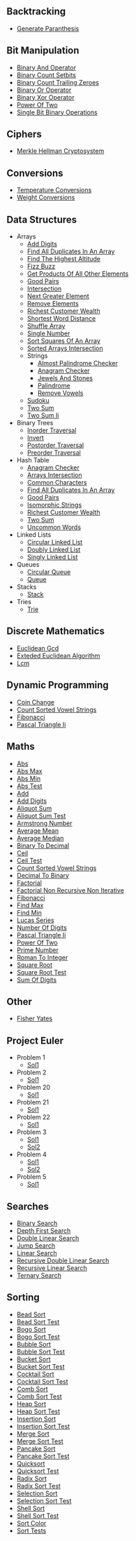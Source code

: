 ## Backtracking

- [Generate Paranthesis](https://github.com/TheAlgorithms/Ruby/blob/master/backtracking/generate_paranthesis.rb)

## Bit Manipulation

- [Binary And Operator](https://github.com/TheAlgorithms/Ruby/blob/master/bit_manipulation/binary_and_operator.rb)
- [Binary Count Setbits](https://github.com/TheAlgorithms/Ruby/blob/master/bit_manipulation/binary_count_setbits.rb)
- [Binary Count Trailing Zeroes](https://github.com/TheAlgorithms/Ruby/blob/master/bit_manipulation/binary_count_trailing_zeroes.rb)
- [Binary Or Operator](https://github.com/TheAlgorithms/Ruby/blob/master/bit_manipulation/binary_or_operator.rb)
- [Binary Xor Operator](https://github.com/TheAlgorithms/Ruby/blob/master/bit_manipulation/binary_xor_operator.rb)
- [Power Of Two](https://github.com/TheAlgorithms/Ruby/blob/master/bit_manipulation/power_of_two.rb)
- [Single Bit Binary Operations](https://github.com/TheAlgorithms/Ruby/blob/master/bit_manipulation/single_bit_binary_operations.rb)

## Ciphers

- [Merkle Hellman Cryptosystem](https://github.com/TheAlgorithms/Ruby/blob/master/ciphers/merkle_hellman_cryptosystem.rb)

## Conversions

- [Temperature Conversions](https://github.com/TheAlgorithms/Ruby/blob/master/conversions/temperature_conversions.rb)
- [Weight Conversions](https://github.com/TheAlgorithms/Ruby/blob/master/conversions/weight_conversions.rb)

## Data Structures

- Arrays
  - [Add Digits](https://github.com/TheAlgorithms/Ruby/blob/master/data_structures/arrays/add_digits.rb)
  - [Find All Duplicates In An Array](https://github.com/TheAlgorithms/Ruby/blob/master/data_structures/arrays/find_all_duplicates_in_an_array.rb)
  - [Find The Highest Altitude](https://github.com/TheAlgorithms/Ruby/blob/master/data_structures/arrays/find_the_highest_altitude.rb)
  - [Fizz Buzz](https://github.com/TheAlgorithms/Ruby/blob/master/data_structures/arrays/fizz_buzz.rb)
  - [Get Products Of All Other Elements](https://github.com/TheAlgorithms/Ruby/blob/master/data_structures/arrays/get_products_of_all_other_elements.rb)
  - [Good Pairs](https://github.com/TheAlgorithms/Ruby/blob/master/data_structures/arrays/good_pairs.rb)
  - [Intersection](https://github.com/TheAlgorithms/Ruby/blob/master/data_structures/arrays/intersection.rb)
  - [Next Greater Element](https://github.com/TheAlgorithms/Ruby/blob/master/data_structures/arrays/next_greater_element.rb)
  - [Remove Elements](https://github.com/TheAlgorithms/Ruby/blob/master/data_structures/arrays/remove_elements.rb)
  - [Richest Customer Wealth](https://github.com/TheAlgorithms/Ruby/blob/master/data_structures/arrays/richest_customer_wealth.rb)
  - [Shortest Word Distance](https://github.com/TheAlgorithms/Ruby/blob/master/data_structures/arrays/shortest_word_distance.rb)
  - [Shuffle Array](https://github.com/TheAlgorithms/Ruby/blob/master/data_structures/arrays/shuffle_array.rb)
  - [Single Number](https://github.com/TheAlgorithms/Ruby/blob/master/data_structures/arrays/single_number.rb)
  - [Sort Squares Of An Array](https://github.com/TheAlgorithms/Ruby/blob/master/data_structures/arrays/sort_squares_of_an_array.rb)
  - [Sorted Arrays Intersection](https://github.com/TheAlgorithms/Ruby/blob/master/data_structures/arrays/sorted_arrays_intersection.rb)
  - Strings
    - [Almost Palindrome Checker](https://github.com/TheAlgorithms/Ruby/blob/master/data_structures/arrays/strings/almost_palindrome_checker.rb)
    - [Anagram Checker](https://github.com/TheAlgorithms/Ruby/blob/master/data_structures/arrays/strings/anagram_checker.rb)
    - [Jewels And Stones](https://github.com/TheAlgorithms/Ruby/blob/master/data_structures/arrays/strings/jewels_and_stones.rb)
    - [Palindrome](https://github.com/TheAlgorithms/Ruby/blob/master/data_structures/arrays/strings/palindrome.rb)
    - [Remove Vowels](https://github.com/TheAlgorithms/Ruby/blob/master/data_structures/arrays/strings/remove_vowels.rb)
  - [Sudoku](https://github.com/TheAlgorithms/Ruby/blob/master/data_structures/arrays/sudoku.rb)
  - [Two Sum](https://github.com/TheAlgorithms/Ruby/blob/master/data_structures/arrays/two_sum.rb)
  - [Two Sum Ii](https://github.com/TheAlgorithms/Ruby/blob/master/data_structures/arrays/two_sum_ii.rb)
- Binary Trees
  - [Inorder Traversal](https://github.com/TheAlgorithms/Ruby/blob/master/data_structures/binary_trees/inorder_traversal.rb)
  - [Invert](https://github.com/TheAlgorithms/Ruby/blob/master/data_structures/binary_trees/invert.rb)
  - [Postorder Traversal](https://github.com/TheAlgorithms/Ruby/blob/master/data_structures/binary_trees/postorder_traversal.rb)
  - [Preorder Traversal](https://github.com/TheAlgorithms/Ruby/blob/master/data_structures/binary_trees/preorder_traversal.rb)
- Hash Table
  - [Anagram Checker](https://github.com/TheAlgorithms/Ruby/blob/master/data_structures/hash_table/anagram_checker.rb)
  - [Arrays Intersection](https://github.com/TheAlgorithms/Ruby/blob/master/data_structures/hash_table/arrays_intersection.rb)
  - [Common Characters](https://github.com/TheAlgorithms/Ruby/blob/master/data_structures/hash_table/common_characters.rb)
  - [Find All Duplicates In An Array](https://github.com/TheAlgorithms/Ruby/blob/master/data_structures/hash_table/find_all_duplicates_in_an_array.rb)
  - [Good Pairs](https://github.com/TheAlgorithms/Ruby/blob/master/data_structures/hash_table/good_pairs.rb)
  - [Isomorphic Strings](https://github.com/TheAlgorithms/Ruby/blob/master/data_structures/hash_table/isomorphic_strings.rb)
  - [Richest Customer Wealth](https://github.com/TheAlgorithms/Ruby/blob/master/data_structures/hash_table/richest_customer_wealth.rb)
  - [Two Sum](https://github.com/TheAlgorithms/Ruby/blob/master/data_structures/hash_table/two_sum.rb)
  - [Uncommon Words](https://github.com/TheAlgorithms/Ruby/blob/master/data_structures/hash_table/uncommon_words.rb)
- Linked Lists
  - [Circular Linked List](https://github.com/TheAlgorithms/Ruby/blob/master/data_structures/linked_lists/circular_linked_list.rb)
  - [Doubly Linked List](https://github.com/TheAlgorithms/Ruby/blob/master/data_structures/linked_lists/doubly_linked_list.rb)
  - [Singly Linked List](https://github.com/TheAlgorithms/Ruby/blob/master/data_structures/linked_lists/singly_linked_list.rb)
- Queues
  - [Circular Queue](https://github.com/TheAlgorithms/Ruby/blob/master/data_structures/queues/circular_queue.rb)
  - [Queue](https://github.com/TheAlgorithms/Ruby/blob/master/data_structures/queues/queue.rb)
- Stacks
  - [Stack](https://github.com/TheAlgorithms/Ruby/blob/master/data_structures/stacks/stack.rb)
- Tries
  - [Trie](https://github.com/TheAlgorithms/Ruby/blob/master/data_structures/tries/trie.rb)

## Discrete Mathematics

- [Euclidean Gcd](https://github.com/TheAlgorithms/Ruby/blob/master/discrete_mathematics/euclidean_gcd.rb)
- [Exteded Euclidean Algorithm](https://github.com/TheAlgorithms/Ruby/blob/master/discrete_mathematics/exteded_euclidean_algorithm.rb)
- [Lcm](https://github.com/TheAlgorithms/Ruby/blob/master/discrete_mathematics/lcm.rb)

## Dynamic Programming

- [Coin Change](https://github.com/TheAlgorithms/Ruby/blob/master/dynamic_programming/coin_change.rb)
- [Count Sorted Vowel Strings](https://github.com/TheAlgorithms/Ruby/blob/master/dynamic_programming/count_sorted_vowel_strings.rb)
- [Fibonacci](https://github.com/TheAlgorithms/Ruby/blob/master/dynamic_programming/fibonacci.rb)
- [Pascal Triangle Ii](https://github.com/TheAlgorithms/Ruby/blob/master/dynamic_programming/pascal_triangle_ii.rb)

## Maths

- [Abs](https://github.com/TheAlgorithms/Ruby/blob/master/maths/abs.rb)
- [Abs Max](https://github.com/TheAlgorithms/Ruby/blob/master/maths/abs_max.rb)
- [Abs Min](https://github.com/TheAlgorithms/Ruby/blob/master/maths/abs_min.rb)
- [Abs Test](https://github.com/TheAlgorithms/Ruby/blob/master/maths/abs_test.rb)
- [Add](https://github.com/TheAlgorithms/Ruby/blob/master/maths/add.rb)
- [Add Digits](https://github.com/TheAlgorithms/Ruby/blob/master/maths/add_digits.rb)
- [Aliquot Sum](https://github.com/TheAlgorithms/Ruby/blob/master/maths/aliquot_sum.rb)
- [Aliquot Sum Test](https://github.com/TheAlgorithms/Ruby/blob/master/maths/aliquot_sum_test.rb)
- [Armstrong Number](https://github.com/TheAlgorithms/Ruby/blob/master/maths/armstrong_number.rb)
- [Average Mean](https://github.com/TheAlgorithms/Ruby/blob/master/maths/average_mean.rb)
- [Average Median](https://github.com/TheAlgorithms/Ruby/blob/master/maths/average_median.rb)
- [Binary To Decimal](https://github.com/TheAlgorithms/Ruby/blob/master/maths/binary_to_decimal.rb)
- [Ceil](https://github.com/TheAlgorithms/Ruby/blob/master/maths/ceil.rb)
- [Ceil Test](https://github.com/TheAlgorithms/Ruby/blob/master/maths/ceil_test.rb)
- [Count Sorted Vowel Strings](https://github.com/TheAlgorithms/Ruby/blob/master/maths/count_sorted_vowel_strings.rb)
- [Decimal To Binary](https://github.com/TheAlgorithms/Ruby/blob/master/maths/decimal_to_binary.rb)
- [Factorial](https://github.com/TheAlgorithms/Ruby/blob/master/maths/factorial.rb)
- [Factorial Non Recursive Non Iterative](https://github.com/TheAlgorithms/Ruby/blob/master/maths/factorial_non_recursive_non_iterative.rb)
- [Fibonacci](https://github.com/TheAlgorithms/Ruby/blob/master/maths/fibonacci.rb)
- [Find Max](https://github.com/TheAlgorithms/Ruby/blob/master/maths/find_max.rb)
- [Find Min](https://github.com/TheAlgorithms/Ruby/blob/master/maths/find_min.rb)
- [Lucas Series](https://github.com/TheAlgorithms/Ruby/blob/master/maths/lucas_series.rb)
- [Number Of Digits](https://github.com/TheAlgorithms/Ruby/blob/master/maths/number_of_digits.rb)
- [Pascal Triangle Ii](https://github.com/TheAlgorithms/Ruby/blob/master/maths/pascal_triangle_ii.rb)
- [Power Of Two](https://github.com/TheAlgorithms/Ruby/blob/master/maths/power_of_two.rb)
- [Prime Number](https://github.com/TheAlgorithms/Ruby/blob/master/maths/prime_number.rb)
- [Roman To Integer](https://github.com/TheAlgorithms/Ruby/blob/master/maths/roman_to_integer.rb)
- [Square Root](https://github.com/TheAlgorithms/Ruby/blob/master/maths/square_root.rb)
- [Square Root Test](https://github.com/TheAlgorithms/Ruby/blob/master/maths/square_root_test.rb)
- [Sum Of Digits](https://github.com/TheAlgorithms/Ruby/blob/master/maths/sum_of_digits.rb)

## Other

- [Fisher Yates](https://github.com/TheAlgorithms/Ruby/blob/master/other/fisher_yates.rb)

## Project Euler

- Problem 1
  - [Sol1](https://github.com/TheAlgorithms/Ruby/blob/master/project_euler/problem_1/sol1.rb)
- Problem 2
  - [Sol1](https://github.com/TheAlgorithms/Ruby/blob/master/project_euler/problem_2/sol1.rb)
- Problem 20
  - [Sol1](https://github.com/TheAlgorithms/Ruby/blob/master/project_euler/problem_20/sol1.rb)
- Problem 21
  - [Sol1](https://github.com/TheAlgorithms/Ruby/blob/master/project_euler/problem_21/sol1.rb)
- Problem 22
  - [Sol1](https://github.com/TheAlgorithms/Ruby/blob/master/project_euler/problem_22/sol1.rb)
- Problem 3
  - [Sol1](https://github.com/TheAlgorithms/Ruby/blob/master/project_euler/problem_3/sol1.rb)
  - [Sol2](https://github.com/TheAlgorithms/Ruby/blob/master/project_euler/problem_3/sol2.rb)
- Problem 4
  - [Sol1](https://github.com/TheAlgorithms/Ruby/blob/master/project_euler/problem_4/sol1.rb)
  - [Sol2](https://github.com/TheAlgorithms/Ruby/blob/master/project_euler/problem_4/sol2.rb)
- Problem 5
  - [Sol1](https://github.com/TheAlgorithms/Ruby/blob/master/project_euler/problem_5/sol1.rb)

## Searches

- [Binary Search](https://github.com/TheAlgorithms/Ruby/blob/master/searches/binary_search.rb)
- [Depth First Search](https://github.com/TheAlgorithms/Ruby/blob/master/searches/depth_first_search.rb)
- [Double Linear Search](https://github.com/TheAlgorithms/Ruby/blob/master/searches/double_linear_search.rb)
- [Jump Search](https://github.com/TheAlgorithms/Ruby/blob/master/searches/jump_search.rb)
- [Linear Search](https://github.com/TheAlgorithms/Ruby/blob/master/searches/linear_search.rb)
- [Recursive Double Linear Search](https://github.com/TheAlgorithms/Ruby/blob/master/searches/recursive_double_linear_search.rb)
- [Recursive Linear Search](https://github.com/TheAlgorithms/Ruby/blob/master/searches/recursive_linear_search.rb)
- [Ternary Search](https://github.com/TheAlgorithms/Ruby/blob/master/searches/ternary_search.rb)

## Sorting

- [Bead Sort](https://github.com/TheAlgorithms/Ruby/blob/master/sorting/bead_sort.rb)
- [Bead Sort Test](https://github.com/TheAlgorithms/Ruby/blob/master/sorting/bead_sort_test.rb)
- [Bogo Sort](https://github.com/TheAlgorithms/Ruby/blob/master/sorting/bogo_sort.rb)
- [Bogo Sort Test](https://github.com/TheAlgorithms/Ruby/blob/master/sorting/bogo_sort_test.rb)
- [Bubble Sort](https://github.com/TheAlgorithms/Ruby/blob/master/sorting/bubble_sort.rb)
- [Bubble Sort Test](https://github.com/TheAlgorithms/Ruby/blob/master/sorting/bubble_sort_test.rb)
- [Bucket Sort](https://github.com/TheAlgorithms/Ruby/blob/master/sorting/bucket_sort.rb)
- [Bucket Sort Test](https://github.com/TheAlgorithms/Ruby/blob/master/sorting/bucket_sort_test.rb)
- [Cocktail Sort](https://github.com/TheAlgorithms/Ruby/blob/master/sorting/cocktail_sort.rb)
- [Cocktail Sort Test](https://github.com/TheAlgorithms/Ruby/blob/master/sorting/cocktail_sort_test.rb)
- [Comb Sort](https://github.com/TheAlgorithms/Ruby/blob/master/sorting/comb_sort.rb)
- [Comb Sort Test](https://github.com/TheAlgorithms/Ruby/blob/master/sorting/comb_sort_test.rb)
- [Heap Sort](https://github.com/TheAlgorithms/Ruby/blob/master/sorting/heap_sort.rb)
- [Heap Sort Test](https://github.com/TheAlgorithms/Ruby/blob/master/sorting/heap_sort_test.rb)
- [Insertion Sort](https://github.com/TheAlgorithms/Ruby/blob/master/sorting/insertion_sort.rb)
- [Insertion Sort Test](https://github.com/TheAlgorithms/Ruby/blob/master/sorting/insertion_sort_test.rb)
- [Merge Sort](https://github.com/TheAlgorithms/Ruby/blob/master/sorting/merge_sort.rb)
- [Merge Sort Test](https://github.com/TheAlgorithms/Ruby/blob/master/sorting/merge_sort_test.rb)
- [Pancake Sort](https://github.com/TheAlgorithms/Ruby/blob/master/sorting/pancake_sort.rb)
- [Pancake Sort Test](https://github.com/TheAlgorithms/Ruby/blob/master/sorting/pancake_sort_test.rb)
- [Quicksort](https://github.com/TheAlgorithms/Ruby/blob/master/sorting/quicksort.rb)
- [Quicksort Test](https://github.com/TheAlgorithms/Ruby/blob/master/sorting/quicksort_test.rb)
- [Radix Sort](https://github.com/TheAlgorithms/Ruby/blob/master/sorting/radix_sort.rb)
- [Radix Sort Test](https://github.com/TheAlgorithms/Ruby/blob/master/sorting/radix_sort_test.rb)
- [Selection Sort](https://github.com/TheAlgorithms/Ruby/blob/master/sorting/selection_sort.rb)
- [Selection Sort Test](https://github.com/TheAlgorithms/Ruby/blob/master/sorting/selection_sort_test.rb)
- [Shell Sort](https://github.com/TheAlgorithms/Ruby/blob/master/sorting/shell_sort.rb)
- [Shell Sort Test](https://github.com/TheAlgorithms/Ruby/blob/master/sorting/shell_sort_test.rb)
- [Sort Color](https://github.com/TheAlgorithms/Ruby/blob/master/sorting/sort_color.rb)
- [Sort Tests](https://github.com/TheAlgorithms/Ruby/blob/master/sorting/sort_tests.rb)
